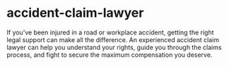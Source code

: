 # accident-claim-lawyer
If you’ve been injured in a road or workplace accident, getting the right legal support can make all the difference. An experienced accident claim lawyer can help you understand your rights, guide you through the claims process, and fight to secure the maximum compensation you deserve.
